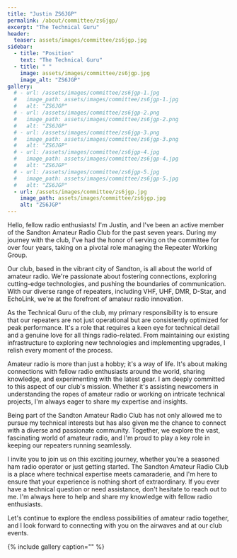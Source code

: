 ```yaml
---
title: "Justin ZS6JGP"
permalink: /about/committee/zs6jgp/
excerpt: "The Technical Guru"
header:
  teaser: assets/images/committee/zs6jgp.jpg
sidebar:
  - title: "Position"
    text: "The Technical Guru"
  - title: " "
    image: assets/images/committee/zs6jgp.jpg
    image_alt: "ZS6JGP"
gallery:
  # - url: /assets/images/committee/zs6jgp-1.jpg
  #   image_path: assets/images/committee/zs6jgp-1.jpg
  #   alt: "ZS6JGP"
  # - url: /assets/images/committee/zs6jgp-2.png
  #   image_path: assets/images/committee/zs6jgp-2.png
  #   alt: "ZS6JGP"
  # - url: /assets/images/committee/zs6jgp-3.png
  #   image_path: assets/images/committee/zs6jgp-3.png
  #   alt: "ZS6JGP"
  # - url: /assets/images/committee/zs6jgp-4.jpg
  #   image_path: assets/images/committee/zs6jgp-4.jpg
  #   alt: "ZS6JGP"
  # - url: /assets/images/committee/zs6jgp-5.jpg
  #   image_path: assets/images/committee/zs6jgp-5.jpg
  #   alt: "ZS6JGP"
  - url: /assets/images/committee/zs6jgp.jpg
    image_path: assets/images/committee/zs6jgp.jpg
    alt: "ZS6JGP"
---
```


Hello, fellow radio enthusiasts! I'm Justin, and I've been an active member of the Sandton Amateur Radio Club for the past seven years. During my journey with the club, I've had the honor of serving on the committee for over four years, taking on a pivotal role managing the Repeater Working Group.

Our club, based in the vibrant city of Sandton, is all about the world of amateur radio. We're passionate about fostering connections, exploring cutting-edge technologies, and pushing the boundaries of communication. With our diverse range of repeaters, including VHF, UHF, DMR, D-Star, and EchoLink, we're at the forefront of amateur radio innovation.

As the Technical Guru of the club, my primary responsibility is to ensure that our repeaters are not just operational but are consistently optimized for peak performance. It's a role that requires a keen eye for technical detail and a genuine love for all things radio-related. From maintaining our existing infrastructure to exploring new technologies and implementing upgrades, I relish every moment of the process.

Amateur radio is more than just a hobby; it's a way of life. It's about making connections with fellow radio enthusiasts around the world, sharing knowledge, and experimenting with the latest gear. I am deeply committed to this aspect of our club's mission. Whether it's assisting newcomers in understanding the ropes of amateur radio or working on intricate technical projects, I'm always eager to share my expertise and insights.

Being part of the Sandton Amateur Radio Club has not only allowed me to pursue my technical interests but has also given me the chance to connect with a diverse and passionate community. Together, we explore the vast, fascinating world of amateur radio, and I'm proud to play a key role in keeping our repeaters running seamlessly.

I invite you to join us on this exciting journey, whether you're a seasoned ham radio operator or just getting started. The Sandton Amateur Radio Club is a place where technical expertise meets camaraderie, and I'm here to ensure that your experience is nothing short of extraordinary. If you ever have a technical question or need assistance, don't hesitate to reach out to me. I'm always here to help and share my knowledge with fellow radio enthusiasts.

Let's continue to explore the endless possibilities of amateur radio together, and I look forward to connecting with you on the airwaves and at our club events.

{% include gallery caption="" %}
